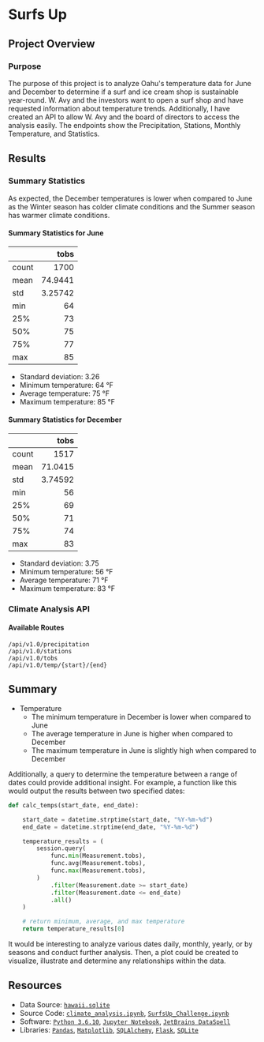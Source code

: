 # Surfs Up

## Project Overview
### Purpose
The purpose of this project is to analyze Oahu's temperature data for June and December to determine if a surf and ice cream shop is sustainable year-round. W. Avy and the investors want to open a surf shop and have requested information about temperature trends. Additionally, I have created an API to allow W. Avy and the board of directors to access the analysis easily. The endpoints show the Precipitation, Stations, Monthly Temperature, and Statistics.


## Results
### Summary Statistics
As expected, the December temperatures is lower when compared to June as the Winter season has colder climate conditions and the Summer season has warmer climate conditions.

#### Summary Statistics for June

|       |       tobs |
|:------|-----------:|
| count | 1700       |
| mean  |   74.9441  |
| std   |    3.25742 |
| min   |   64       |
| 25%   |   73       |
| 50%   |   75       |
| 75%   |   77       |
| max   |   85       |

- Standard deviation: 3.26
- Minimum temperature: 64 °F
- Average temperature: 75 °F
- Maximum temperature: 85 °F

#### Summary Statistics for December

|       |       tobs |
|:------|-----------:|
| count | 1517       |
| mean  |   71.0415  |
| std   |    3.74592 |
| min   |   56       |
| 25%   |   69       |
| 50%   |   71       |
| 75%   |   74       |
| max   |   83       |

- Standard deviation: 3.75
- Minimum temperature: 56 °F
- Average temperature: 71 °F
- Maximum temperature: 83 °F

### Climate Analysis API
#### Available Routes
```
/api/v1.0/precipitation
/api/v1.0/stations
/api/v1.0/tobs
/api/v1.0/temp/{start}/{end}
```

## Summary
- Temperature
  - The minimum temperature in December is lower when compared to June
  - The average temperature in June is higher when compared to December
  - The maximum temperature in June is slightly high when compared to December

Additionally, a query to determine the temperature between a range of dates could provide additional insight. For example, a function like this would output the results between two specified dates:

```python
def calc_temps(start_date, end_date):

    start_date = datetime.strptime(start_date, "%Y-%m-%d")
    end_date = datetime.strptime(end_date, "%Y-%m-%d")

    temperature_results = (
        session.query(
            func.min(Measurement.tobs),
            func.avg(Measurement.tobs),
            func.max(Measurement.tobs),
        )
            .filter(Measurement.date >= start_date)
            .filter(Measurement.date <= end_date)
            .all()
    )

    # return minimum, average, and max temperature
    return temperature_results[0]
```

It would be interesting to analyze various dates daily, monthly, yearly, or by seasons and conduct further analysis. Then, a plot could be created to visualize, illustrate and determine any relationships within the data.

  ## Resources
  - Data Source: [`hawaii.sqlite`](https://github.com/matin-n/surfs_up/blob/main/hawaii.sqlite)
  - Source Code: [`climate_analysis.ipynb`](https://github.com/matin-n/surfs_up/blob/main/climate_analysis.ipynb), [`SurfsUp_Challenge.ipynb`](https://github.com/matin-n/surfs_up/blob/main/SurfsUp_Challenge.ipynb)
  - Software: [`Python 3.6.10`](https://www.python.org/downloads/release/python-3610/), [`Jupyter Notebook`](https://jupyter.org/), [`JetBrains DataSpell`](https://www.jetbrains.com/dataspell/)
  - Libraries: [`Pandas`](https://pandas.pydata.org/), [`Matplotlib`](https://matplotlib.org/), [`SQLAlchemy`](https://www.sqlalchemy.org/), [`Flask`](https://github.com/pallets/flask), [`SQLite`](https://sqlite.org/index.html)
